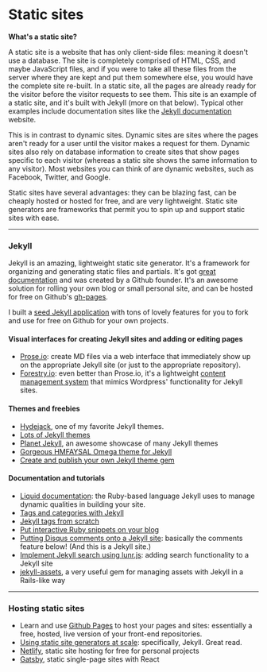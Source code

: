 # Static sites

**What's a static site?**

A static site is a website that has only client-side files: meaning it doesn't use a database. The site is completely comprised of HTML, CSS, and maybe JavaScript files, and if you were to take all these files from the server where they are kept and put them somewhere else, you would have the complete site re-built. In a static site, all the pages are already ready for the visitor before the visitor requests to see them. This site is an example of a static site, and it's built with Jekyll (more on that below). Typical other examples include documentation sites like the [Jekyll documentation](https://jekyllrb.com/docs/home/) website.

This is in contrast to dynamic sites. Dynamic sites are sites where the pages aren't ready for a user until the visitor makes a request for them. Dynamic sites also rely on database information to create sites that show pages specific to each visitor (whereas a static site shows the same information to any visitor). Most websites you can think of are dynamic websites, such as Facebook, Twitter, and Google.

Static sites have several advantages: they can be blazing fast, can be cheaply hosted or hosted for free, and are very lightweight. Static site generators are frameworks that permit you to spin up and support static sites with ease.

<hr>

### Jekyll
Jekyll is an amazing, lightweight static site generator. It's a framework for organizing and generating static files and partials.
It's got [great documentation](https://jekyllrb.com/docs/home/) and was created by a Github founder. It's an awesome solution for rolling your own blog or small personal site, and can be hosted for free on Github's [gh-pages](https://pages.github.com/).

I built a [seed Jekyll application](https://github.com/mindplace/jekyll-seed) with tons of lovely features for you to fork and use for free on Github for your own projects.

#### Visual interfaces for creating Jekyll sites and adding or editing pages

* [Prose.io](https://prose.io/): create MD files via a web interface that immediately show up on the appropriate Jekyll site (or just to the appropriate repository).
* [Forestry.io](https://forestry.io/): even better than Prose.io, it's a lightweight [content management system](https://en.wikipedia.org/wiki/Content_management_system) that mimics Wordpress' functionality for Jekyll sites.

#### Themes and freebies

* [Hydejack](https://github.com/qwtel/hydejack), one of my favorite Jekyll themes.
* [Lots of Jekyll themes](https://github.com/drjekyllthemes/themes)
* [Planet Jekyll](https://planetjekyll.github.io/showcase/), an awesome showcase of many Jekyll themes
* [Gorgeous HMFAYSAL Omega theme for Jekyll](https://github.com/hmfaysal/hmfaysal-omega-theme)
* [Create and publish your own Jekyll theme gem](https://webdesign.tutsplus.com/tutorials/how-to-create-and-publish-a-jekyll-theme-gem--cms-27475)

#### Documentation and tutorials

* [Liquid documentation](https://help.shopify.com/en/themes/liquid): the Ruby-based language Jekyll uses to manage dynamic qualities in building your site.
* [Tags and categories with Jekyll](https://www.minddust.com/post/tags-and-categories-on-github-pages/)
* [Jekyll tags from scratch](https://charliepark.org/tags-in-jekyll/)
* [Put interactive Ruby snippets on your blog](https://blog.klipse.tech/ruby/2016/06/20/blog-ruby.html)
* [Putting Disqus comments onto a Jekyll site](https://estherleytush.com/2016/06/26/adding-comments-to-jekyll-site.html): basically the comments feature below! (And this is a Jekyll site.)
* [Implement Jekyll search using lunr.js](https://jekyll.tips/jekyll-casts/jekyll-search-using-lunr-js/): adding search functionality to a Jekyll site
* [jekyll-assets](https://www.rubydoc.info/gems/jekyll-assets/0.13.0), a very useful gem for managing assets with Jekyll in a Rails-like way

<hr>

### Hosting static sites

* Learn and use [Github Pages](https://pages.github.com/) to host your pages and sites: essentially a free, hosted, live version of your front-end repositories.
* [Using static site generators at scale](https://www.smashingmagazine.com/2016/08/using-a-static-site-generator-at-scale-lessons-learned/): specifically, Jekyll. Great read.
* [Netlify](https://www.netlify.com), static site hosting for free for personal projects
* [Gatsby](https://www.gatsbyjs.org/), static single-page sites with React
